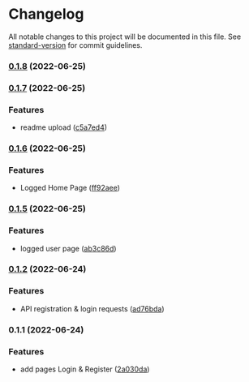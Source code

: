 # Changelog

All notable changes to this project will be documented in this file. See [standard-version](https://github.com/conventional-changelog/standard-version) for commit guidelines.

### [0.1.8](https://github.com/Kenzie-Academy-Brasil-Developers/react-entrega-s2-kenzie-hub-fabiojcp/compare/v0.1.7...v0.1.8) (2022-06-25)

### [0.1.7](https://github.com/Kenzie-Academy-Brasil-Developers/react-entrega-s2-kenzie-hub-fabiojcp/compare/v0.1.6...v0.1.7) (2022-06-25)


### Features

* readme upload ([c5a7ed4](https://github.com/Kenzie-Academy-Brasil-Developers/react-entrega-s2-kenzie-hub-fabiojcp/commit/c5a7ed468f5d1e8b2efa34eeddfeb86f997e4819))

### [0.1.6](https://github.com/Kenzie-Academy-Brasil-Developers/react-entrega-s2-kenzie-hub-fabiojcp/compare/v0.1.5...v0.1.6) (2022-06-25)


### Features

* Logged Home Page ([ff92aee](https://github.com/Kenzie-Academy-Brasil-Developers/react-entrega-s2-kenzie-hub-fabiojcp/commit/ff92aeee03c8af26604a94876136228a589b7414))

### [0.1.5](https://github.com/Kenzie-Academy-Brasil-Developers/react-entrega-s2-kenzie-hub-fabiojcp/compare/v0.1.4...v0.1.5) (2022-06-25)


### Features

* logged user page ([ab3c86d](https://github.com/Kenzie-Academy-Brasil-Developers/react-entrega-s2-kenzie-hub-fabiojcp/commit/ab3c86d1f4a174a73da047d6e1b621d6216f7ed2))

### [0.1.2](https://github.com/Kenzie-Academy-Brasil-Developers/react-entrega-s2-kenzie-hub-fabiojcp/compare/v0.1.1...v0.1.2) (2022-06-24)


### Features

* API registration & login requests ([ad76bda](https://github.com/Kenzie-Academy-Brasil-Developers/react-entrega-s2-kenzie-hub-fabiojcp/commit/ad76bdae33b52190d80abeb2b4532eae54c7fdb9))

### 0.1.1 (2022-06-24)


### Features

* add pages Login & Register ([2a030da](https://github.com/Kenzie-Academy-Brasil-Developers/react-entrega-s2-kenzie-hub-fabiojcp/commit/2a030da74bcc3ec4f743371085ee0b037862fa99))
